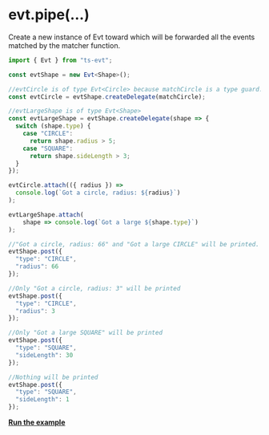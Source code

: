 # evt.pipe\(...\)

Create a new instance of Evt toward which will be forwarded all the events matched by the matcher function.

```typescript
import { Evt } from "ts-evt";

const evtShape = new Evt<Shape>();

//evtCircle is of type Evt<Circle> because matchCircle is a type guard.
const evtCircle = evtShape.createDelegate(matchCircle);

//evtLargeShape is of type Evt<Shape>
const evtLargeShape = evtShape.createDelegate(shape => {
  switch (shape.type) {
    case "CIRCLE":
      return shape.radius > 5;
    case "SQUARE":
      return shape.sideLength > 3;
  }
});

evtCircle.attach(({ radius }) =>
  console.log(`Got a circle, radius: ${radius}`)
);

evtLargeShape.attach(
    shape => console.log(`Got a large ${shape.type}`)
);

//"Got a circle, radius: 66" and "Got a large CIRCLE" will be printed.
evtShape.post({
  "type": "CIRCLE",
  "radius": 66
});

//Only "Got a circle, radius: 3" will be printed
evtShape.post({
  "type": "CIRCLE",
  "radius": 3
});

//Only "Got a large SQUARE" will be printed
evtShape.post({
  "type": "SQUARE",
  "sideLength": 30
});

//Nothing will be printed
evtShape.post({
  "type": "SQUARE",
  "sideLength": 1
});
```

[**Run the example**](https://stackblitz.com/edit/ts-evt-demo-delegate?embed=1&file=index.ts)

